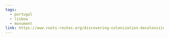 ```yaml
---
tags:
  - portugal
  - lisboa
  - monument
link: https://www.roots-routes.org/discovering-colonization-decolonizing-the-discoveries-by-giulia-dickmans/
---
```

